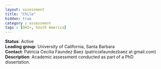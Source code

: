 ```yaml
---
layout: assessment
title: "Chile"
hidden: true
category : assessment
tags : [OHI+, South America]
---
```


**Status**: Active  
**Leading group**: University of California, Santa Barbara  
**Contact**: Patricia Cecilia Faundez Baez (patriciafaundezbaez at gmail.com)
**Description**: Academic assessment conducted as part of a PhD dissertation.
